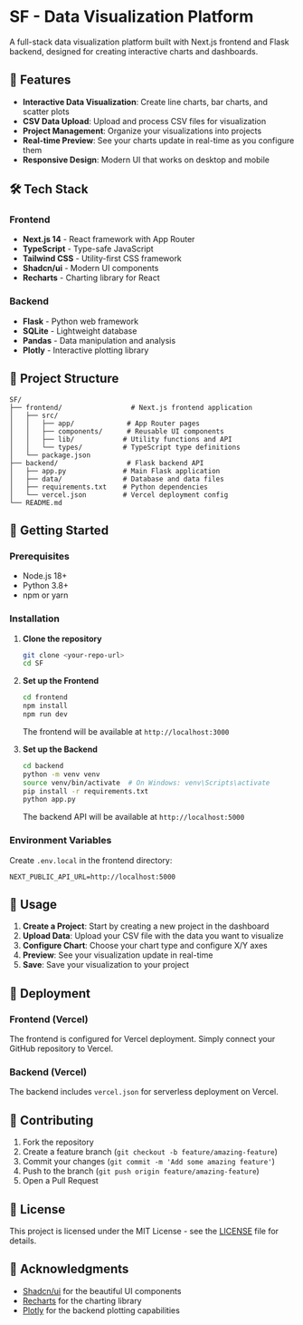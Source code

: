 # SF - Data Visualization Platform

A full-stack data visualization platform built with Next.js frontend and Flask backend, designed for creating interactive charts and dashboards.

## 🚀 Features

- **Interactive Data Visualization**: Create line charts, bar charts, and scatter plots
- **CSV Data Upload**: Upload and process CSV files for visualization
- **Project Management**: Organize your visualizations into projects
- **Real-time Preview**: See your charts update in real-time as you configure them
- **Responsive Design**: Modern UI that works on desktop and mobile

## 🛠️ Tech Stack

### Frontend
- **Next.js 14** - React framework with App Router
- **TypeScript** - Type-safe JavaScript
- **Tailwind CSS** - Utility-first CSS framework
- **Shadcn/ui** - Modern UI components
- **Recharts** - Charting library for React

### Backend
- **Flask** - Python web framework
- **SQLite** - Lightweight database
- **Pandas** - Data manipulation and analysis
- **Plotly** - Interactive plotting library

## 📁 Project Structure

```
SF/
├── frontend/                 # Next.js frontend application
│   ├── src/
│   │   ├── app/             # App Router pages
│   │   ├── components/      # Reusable UI components
│   │   ├── lib/            # Utility functions and API
│   │   └── types/          # TypeScript type definitions
│   └── package.json
├── backend/                 # Flask backend API
│   ├── app.py              # Main Flask application
│   ├── data/               # Database and data files
│   ├── requirements.txt    # Python dependencies
│   └── vercel.json         # Vercel deployment config
└── README.md
```

## 🚀 Getting Started

### Prerequisites

- Node.js 18+ 
- Python 3.8+
- npm or yarn

### Installation

1. **Clone the repository**
   ```bash
   git clone <your-repo-url>
   cd SF
   ```

2. **Set up the Frontend**
   ```bash
   cd frontend
   npm install
   npm run dev
   ```
   The frontend will be available at `http://localhost:3000`

3. **Set up the Backend**
   ```bash
   cd backend
   python -m venv venv
   source venv/bin/activate  # On Windows: venv\Scripts\activate
   pip install -r requirements.txt
   python app.py
   ```
   The backend API will be available at `http://localhost:5000`

### Environment Variables

Create `.env.local` in the frontend directory:
```env
NEXT_PUBLIC_API_URL=http://localhost:5000
```

## 📖 Usage

1. **Create a Project**: Start by creating a new project in the dashboard
2. **Upload Data**: Upload your CSV file with the data you want to visualize
3. **Configure Chart**: Choose your chart type and configure X/Y axes
4. **Preview**: See your visualization update in real-time
5. **Save**: Save your visualization to your project

## 🚀 Deployment

### Frontend (Vercel)
The frontend is configured for Vercel deployment. Simply connect your GitHub repository to Vercel.

### Backend (Vercel)
The backend includes `vercel.json` for serverless deployment on Vercel.

## 🤝 Contributing

1. Fork the repository
2. Create a feature branch (`git checkout -b feature/amazing-feature`)
3. Commit your changes (`git commit -m 'Add some amazing feature'`)
4. Push to the branch (`git push origin feature/amazing-feature`)
5. Open a Pull Request

## 📝 License

This project is licensed under the MIT License - see the [LICENSE](LICENSE) file for details.

## 🙏 Acknowledgments

- [Shadcn/ui](https://ui.shadcn.com/) for the beautiful UI components
- [Recharts](https://recharts.org/) for the charting library
- [Plotly](https://plotly.com/) for the backend plotting capabilities 